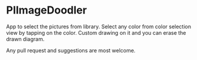 PIImageDoodler
==============

App to select the pictures from library. 
Select any color from color selection view by tapping on the color. Custom drawing on it and you can erase the drawn diagram.

Any pull request and suggestions are most welcome.





